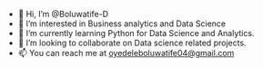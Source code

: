 - 👋 Hi, I’m @Boluwatife-D
- 👀 I’m interested in Business analytics and Data Science
- 🌱 I’m currently learning Python for Data Science and Analytics.
- 💞️ I’m looking to collaborate on Data science related projects.
- 📫 You can reach me at oyedeleboluwatife04@gmail.com

<!---
Boluwatife-D/Boluwatife-D is a ✨ special ✨ repository because its `README.md` (this file) appears on your GitHub profile.
You can click the Preview link to take a look at your changes.
--->
